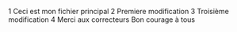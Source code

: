 1 Ceci est mon fichier principal
2 Premiere modification
3 Troisième modification
4 Merci aux correcteurs
  Bon courage à tous


